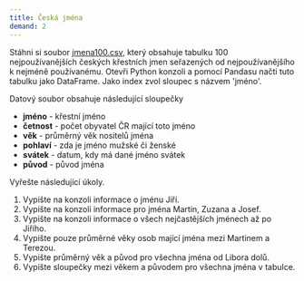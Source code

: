```yaml
---
title: Česká jména
demand: 2
---
```


Stáhni si soubor [jmena100.csv](assets/jmena.csv), který obsahuje tabulku 100 nejpoužívanějších českých křestních jmen seřazených od nejpoužívanějšího k nejméně používanému. Otevři Python konzoli a pomocí Pandasu načti tuto tabulku jako DataFrame. Jako index zvol sloupec s názvem 'jméno'.

Datový soubor obsahuje následující sloupečky

- **jméno** \- křestní jméno
- **četnost** \- počet obyvatel ČR mající toto jméno
- **věk** \- průměrný věk nositelů jména
- **pohlaví** \- zda je jméno mužské či ženské
- **svátek** \- datum, kdy má dané jméno svátek
- **původ** \- původ jména

Vyřešte následující úkoly.

1. Vypište na konzoli informace o jménu Jiří.
1. Vypište na konzoli informace pro jména Martin, Zuzana a Josef.
1. Vypište na konzoli informace o všech nejčastějších jménech až po Jiřího.
1. Vypište pouze průměrné věky osob mající jména mezi Martinem a Terezou.
1. Vypište průměrný věk a původ pro všechna jména od Libora dolů.
1. Vypište sloupečky mezi věkem a původem pro všechna jména v tabulce.
